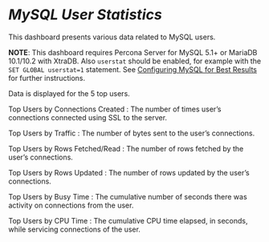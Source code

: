 # *MySQL User Statistics*

This dashboard presents various data related to MySQL users.

**NOTE**: This dashboard requires Percona Server for MySQL 5.1+ or MariaDB 10.1/10.2 with XtraDB. Also `userstat` should be enabled, for example with the `SET GLOBAL userstat=1` statement. See [Configuring MySQL for Best Results](https://www.percona.com/doc/percona-monitoring-and-management/conf-mysql.html) for further instructions.

Data is displayed for the 5 top users.

Top Users by Connections Created
: The number of times user’s connections connected using SSL to the server.

Top Users by Traffic
: The number of bytes sent to the user’s connections.

Top Users by Rows Fetched/Read
: The number of rows fetched by the user’s connections.

Top Users by Rows Updated
: The number of rows updated by the user’s connections.

Top Users by Busy Time
: The cumulative number of seconds there was activity on connections from the
    user.

Top Users by CPU Time
: The cumulative CPU time elapsed, in seconds, while servicing connections of the user.
